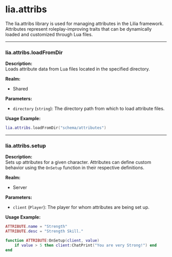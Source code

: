 # lia.attribs

The lia.attribs library is used for managing attributes in the Lilia framework. Attributes represent roleplay-improving traits that can be dynamically loaded and customized through Lua files.

---

### **lia.attribs.loadFromDir**

**Description:**  
Loads attribute data from Lua files located in the specified directory.

**Realm:**  
- Shared

**Parameters:**  
- `directory` (`string`): The directory path from which to load attribute files.

**Usage Example:**
```lua
lia.attribs.loadFromDir("schema/attributes")
```

---

### **lia.attribs.setup**

**Description:**  
Sets up attributes for a given character. Attributes can define custom behavior using the `OnSetup` function in their respective definitions.

**Realm:**  
- Server

**Parameters:**  
- `client` (`Player`): The player for whom attributes are being set up.

**Usage Example:**
```lua
ATTRIBUTE.name = "Strength"
ATTRIBUTE.desc = "Strength Skill."

function ATTRIBUTE:OnSetup(client, value)
    if value > 5 then client:ChatPrint("You are very Strong!") end
end
```
